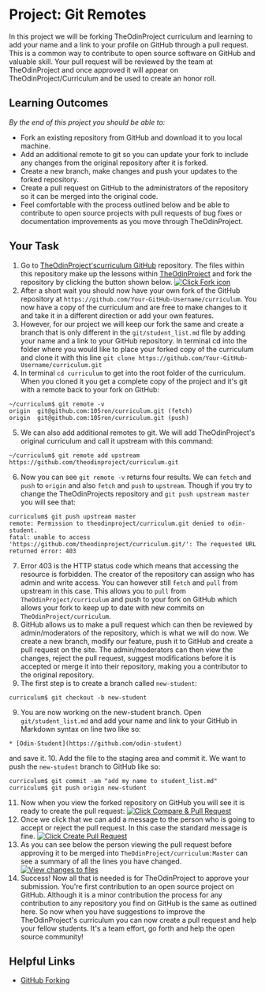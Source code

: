 # Project: Git Remotes

In this project we will be forking TheOdinProject curriculum and learning to add your name and a link to your profile on GitHub through a pull request. This is a common way to contribute to open source software on GitHub and valuable skill. Your pull request will be reviewed by the team at TheOdinProject and once approved it will appear on TheOdinProject/Curriculum and be used to create an honor roll.

## Learning Outcomes
*By the end of this project you should be able to:*
* Fork an existing repository from GitHub and download it to you local machine.
* Add an additional remote to git so you can update your fork to include any changes from the original repository after it is forked.
* Create a new branch, make changes and push your updates to the forked repository.
* Create a pull request on GitHub to the administrators of the repository so it can be merged into the original code.
* Feel comfortable with the process outlined below and be able to contribute to open source projects with pull requests of bug fixes or documentation improvements as you move through TheOdinProject.

## Your Task
1. Go to [TheOdinProject'scurriculum GitHub](https://github.com/TheOdinProject/curriculum)  repository. The files within this repository make up the lessons within [TheOdinProject](http://www.theodinproject.com/) and fork the repository by clicking the button shown below.
  <a href="http://i.imgur.com/LdVgtOp.png"><img class="tutorial-img" src="http://i.imgur.com/LdVgtOp.png" title="Click Fork icon" /></a>
2. After a short wait you should now have your own fork of the GitHub repository at `https://github.com/Your-GitHub-Username/curriculum`. You now have a copy of the curriculum and are free to make changes to it and take it in a different direction or add your own features.
3. However, for our project we will keep our fork the same and create a branch that is only different in the `git/student_list.md` file by adding your name and a link to your GitHub repository. In terminal cd into the folder where you would like to place your forked copy of the curriculum and clone it with this line `git clone https://github.com/Your-GitHub-Username/curriculum.git`
4. In terminal `cd curriculum` to get into the root folder of the curriculum. When you cloned it you get a complete copy of the project and it's git with a remote back to your fork on GitHub:
  ```language-bash
  ~/curriculum$ git remote -v
  origin  git@github.com:105ron/curriculum.git (fetch)
  origin  git@github.com:105ron/curriculum.git (push)
  ```
5. We can also add additional remotes to git. We will add TheOdinProject's original curriculum and call it upstream with this command:
  ```language-bash
  ~/curriculum$ git remote add upstream https://github.com/theodinproject/curriculum.git
  ```
6. Now you can see `git remote -v` returns four results. We can `fetch` and `push` to `origin` and also `fetch` and `push` to `upstream`. Though if you try to change the TheOdinProjects repository and `git push upstream master` you will see that:
  ```language-bash
  curriculum$ git push upstream master
  remote: Permission to theodinproject/curriculum.git denied to odin-student.
  fatal: unable to access 'https://github.com/theodinproject/curriculum.git/': The requested URL returned error: 403
  ```
7. Error 403 is the HTTP status code which means that accessing the resource is forbidden. The creator of the repository can assign who has admin and write access. You can however still `fetch` and `pull` from upstream in this case. This allows you to `pull` from `TheOdinProject/curriculum` and push to your fork on GitHub which allows your fork to keep up to date with new commits on `TheOdinProject/curriculum`.
8. GitHub allows us to make a pull request which can then be reviewed by admin/moderators of the repository, which is what we will do now. We create a new branch, modify our feature, push it to GitHub and create a pull request on the site. The admin/moderators can then view the changes, reject the pull request, suggest modifications before it is accepted or merge it into their repository, making you a contributor to the original repository.
8. The first step is to create a branch called `new-student`:
  ```language-bash
  curriculum$ git checkout -b new-student
  ```
9. You are now working on the new-student branch. Open `git/student_list.md` and add your name and link to your GitHub in Markdown syntax on line two like so:
  ```
  * [Odin-Student](https://github.com/odin-student)  
  ```
and save it.
10. Add the file to the staging area and commit it. We want to  push the `new-student` branch to GitHub like so:
    
  ```language-bash
  curriculum$ git commit -am "add my name to student_list.md"
  curriculum$ git push origin new-student
  ```
11. Now when you view the forked repository on GitHub you will see it is ready to create the pull request:
  <a href="http://i.imgur.com/nPZpeHY.png"><img class="tutorial-img" src="http://i.imgur.com/nPZpeHY.png" title="Click Compare & Pull Request" /></a>
12. Once we click that we can add a message to the person who is going to accept or reject the pull request. In this case the standard message is fine.
  <a href="http://i.imgur.com/PEfej8w.png"><img class="tutorial-img" src="http://i.imgur.com/PEfej8w.png" title="Click Create Pull Request" /></a>
13. As you can see below the person viewing the pull request before approving it to be merged into `TheOdinProject/curriculum:Master` can see a summary of all the lines you have changed.
  <a href="http://i.imgur.com/XaRdf46.png"><img class="tutorial-img" src="http://i.imgur.com/XaRdf46.png" title="View changes to files" /></a>
14. Success! Now all that is needed is for TheOdinProject to approve your submission. You're first contribution to an open source project on GitHub. Although it is a minor contribution the process for any contribution to any repository you find on GitHub is the same as outlined here. So now when you have suggestions to improve the TheOdinProject's curriculum you can now create a pull request and help your fellow students. It's a team effort, go forth and help the open source community!

## Helpful Links
* [GitHub Forking](https://gist.github.com/Chaser324/ce0505fbed06b947d962)
